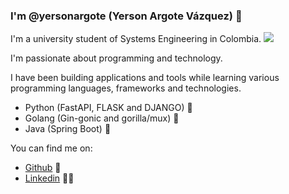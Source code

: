 ### I'm @yersonargote (Yerson Argote Vázquez) 👋 


I'm a university student of Systems Engineering in Colombia. ![](https://raw.githubusercontent.com/csmoore/country-flag-icons/8f7c50904bb7080b8aef99c3fa836305117bcbc1/country-flags-4x3-svg/co.svg)

I'm passionate about programming and technology.

I have been building applications and tools while learning various programming languages, frameworks and technologies.

- Python (FastAPI, FLASK and DJANGO) :snake:
- Golang (Gin-gonic and gorilla/mux) :gorilla:
- Java (Spring Boot) :robot:

You can find me on:

- [Github](https://github.com/yersonargote) 🎯 
- [Linkedin](https://linkedin.com/in/yerson-argote-b90991184) 👷‍♂️
